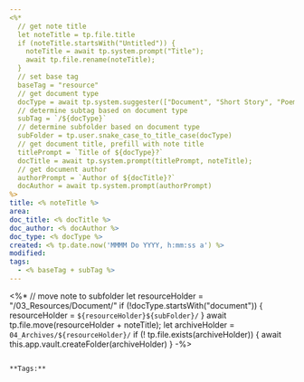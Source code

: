 ```yaml
---
<%*
  // get note title
  let noteTitle = tp.file.title
  if (noteTitle.startsWith("Untitled")) {
	noteTitle = await tp.system.prompt("Title");
	await tp.file.rename(noteTitle);
  } 
  // set base tag
  baseTag = "resource"
  // get document type
  docType = await tp.system.suggester(["Document", "Short Story", "Poem", "Essay"], ["document", "short_story", "poem", "essay"])
  // determine subtag based on document type
  subTag = `/${docType}`
  // determine subfolder based on document type
  subFolder = tp.user.snake_case_to_title_case(docType)
  // get document title, prefill with note title
  titlePrompt = `Title of ${docType}?`
  docTitle = await tp.system.prompt(titlePrompt, noteTitle);
  // get document author
  authorPrompt = `Author of ${docTitle}?`
  docAuthor = await tp.system.prompt(authorPrompt)
%>
title: <% noteTitle %>
area:
doc_title: <% docTitle %>
doc_author: <% docAuthor %>
doc_type: <% docType %>
created: <% tp.date.now('MMMM Do YYYY, h:mm:ss a') %>
modified: 
tags:
  - <% baseTag + subTag %>
---
```

<%*
// move note to subfolder
let resourceHolder = "/03_Resources/Document/"
if (!docType.startsWith("document")) {
	resourceHolder = `${resourceHolder}${subFolder}/`
}
await tp.file.move(resourceHolder + noteTitle);
let archiveHolder = `04_Archives/${resourceHolder}/`
if (! tp.file.exists(archiveHolder)) {
	await this.app.vault.createFolder(archiveHolder)
}
-%>

```

**Tags:** 
```